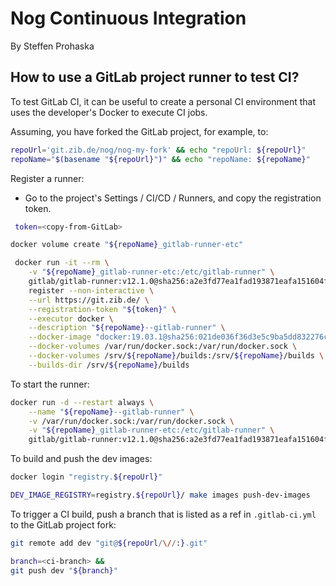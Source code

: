 # Nog Continuous Integration
By Steffen Prohaska
<!--@@VERSIONINC@@-->

## How to use a GitLab project runner to test CI?

To test GitLab CI, it can be useful to create a personal CI environment that
uses the developer's Docker to execute CI jobs.

Assuming, you have forked the GitLab project, for example, to:

```bash
repoUrl='git.zib.de/nog/nog-my-fork' && echo "repoUrl: ${repoUrl}"
repoName="$(basename "${repoUrl}")" && echo "repoName: ${repoName}"
```

Register a runner:

* Go to the project's Settings / CI/CD / Runners, and copy the registration
  token.

```bash
 token=<copy-from-GitLab>

docker volume create "${repoName}_gitlab-runner-etc"

 docker run -it --rm \
    -v "${repoName}_gitlab-runner-etc:/etc/gitlab-runner" \
    gitlab/gitlab-runner:v12.1.0@sha256:a2e3fd77ea1fad193871eafa151604fc24f3c20bef5c8bd93aa1488d1d1a293c \
    register --non-interactive \
    --url https://git.zib.de/ \
    --registration-token "${token}" \
    --executor docker \
    --description "${repoName}--gitlab-runner" \
    --docker-image "docker:19.03.1@sha256:021de036f36d3e5c9ba5dd832276c51ea0f9ed413eab075016812bf70c046319" \
    --docker-volumes /var/run/docker.sock:/var/run/docker.sock \
    --docker-volumes /srv/${repoName}/builds:/srv/${repoName}/builds \
    --builds-dir /srv/${repoName}/builds
```

To start the runner:

```bash
docker run -d --restart always \
    --name "${repoName}--gitlab-runner" \
    -v /var/run/docker.sock:/var/run/docker.sock \
    -v "${repoName}_gitlab-runner-etc:/etc/gitlab-runner" \
    gitlab/gitlab-runner:v12.1.0@sha256:a2e3fd77ea1fad193871eafa151604fc24f3c20bef5c8bd93aa1488d1d1a293c
```

To build and push the dev images:

```bash
docker login "registry.${repoUrl}"

DEV_IMAGE_REGISTRY=registry.${repoUrl}/ make images push-dev-images
```

To trigger a CI build, push a branch that is listed as a ref in
`.gitlab-ci.yml` to the GitLab project fork:

```bash
git remote add dev "git@${repoUrl/\//:}.git"

branch=<ci-branch> &&
git push dev "${branch}"
```
